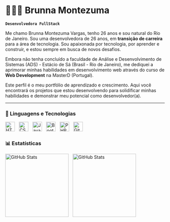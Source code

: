 # 👩🏻‍💻 Brunna Montezuma 


**`Desenvolvedora FullStack`** 

Me chamo Brunna Montezuma Vargas, tenho 26 anos e sou natural do Rio de Janeiro. Sou uma desenvolvedora de 26 anos, em **transição de carreira** para a área de tecnologia. Sou apaixonada por tecnologia, por aprender e construir, e estou sempre em busca de novos desafios. 

Embora não tenha concluído a faculdade de Análise e Desenvolvimento de Sistemas (ADS) - Estácio de Sá (Brasil - Rio de Janeiro), me dediquei a aprimorar minhas habilidades em desenvolvimento web através do curso de **Web Development** na MasterD (Portugal).

Este perfil é o meu portfólio de aprendizado e crescimento. Aqui você encontrará os projetos que estou desenvolvendo para solidificar minhas habilidades e demonstrar meu potencial como desenvolvedor(a). 

---

### 🤖 Linguagens e Tecnologias

<img 
    align="left" 
    alt="HTML"
    title="HTML" 
    width="30px" 
    style="padding-right: 10px;" 
    src="https://cdn.jsdelivr.net/gh/devicons/devicon@latest/icons/html5/html5-original.svg" 
/>
<img 
    align="left" 
    alt="CSS" 
    title="CSS"
    width="30px" 
    style="padding-right: 10px;" 
    src="https://cdn.jsdelivr.net/gh/devicons/devicon@latest/icons/css3/css3-original.svg" 
/>
<img 
    align="left" 
    alt="JavaScript" 
    title="JavaScript"
    width="30px" 
    style="padding-right: 10px;" 
    src="https://cdn.jsdelivr.net/gh/devicons/devicon@latest/icons/javascript/javascript-original.svg" 
/>

<img 
    align="left" 
    alt="Bootstrap"
    title="Bootstrap" 
    width="30px" 
    style="padding-right: 10px;" 
    src="https://cdn.jsdelivr.net/gh/devicons/devicon@latest/icons/bootstrap/bootstrap-original.svg" 
/>

<img 
    align="left" 
    alt="PHP" 
    title="PHP"
    width="30px" 
    style="padding-right: 10px;" 
    src="https://cdn.jsdelivr.net/gh/devicons/devicon@latest/icons/php/php-original.svg" 
/>

<img 
    align="left" 
    alt="Git" 
    title="Git"
    width="30px" 
    style="padding-right: 10px;" 
    src="https://cdn.jsdelivr.net/gh/devicons/devicon@latest/icons/git/git-original.svg" 
/>

<br/>
<br/>

### 📊 Estatísticas

<p>
  <img 
    align="left" 
    alt="GitHub Stats" 
    height="200" 
    style="padding-right: 10px;" 
    src="https://github-readme-stats.vercel.app/api?username=BrunnaMontezuma&show_icons=true&theme=tokyonight&include_all_commits=true&locale=pt-br" 
  />

<img 
      align="left" 
      alt="GitHub Stats" 
      height="200" 
      src="https://github-readme-stats.vercel.app/api/top-langs/?username=BrunnaMontezuma&theme=tokyonight&layout=compact&custom_title=Tecnologias&langs_count=9" 
  />

</p>
